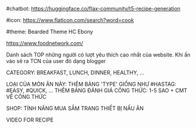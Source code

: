 #chatbot: https://huggingface.co/flax-community/t5-recipe-generation

#icon: https://www.flaticon.com/search?word=cook

#theme: Bearded Theme HC Ebony

https://www.foodnetwork.com/

Danh sách TOP những người có lượt yêu thích cao nhất của website. Khi ấn vào sẽ ra TCN của user đó dạng blogger

CATEGORY: BREAKFAST, LUNCH, DINNER, HEALTHY, ...


LOẠI CỦA MÓN ĂN NÀY: THÊM BẢNG 'TYPE' GIỐNG NHƯ #HASTAG: #EASY, #QUICK, ... 
THÊM BẢNG ĐÁNH GIÁ CÔNG THỨC: 1-5 SAO + CMT VỀ CÔNG THỨC

SHOP: TÍNH NĂNG MUA SẮM TRANG THIẾT BỊ NẤU ĂN   

VIDEO FOR RECIPE